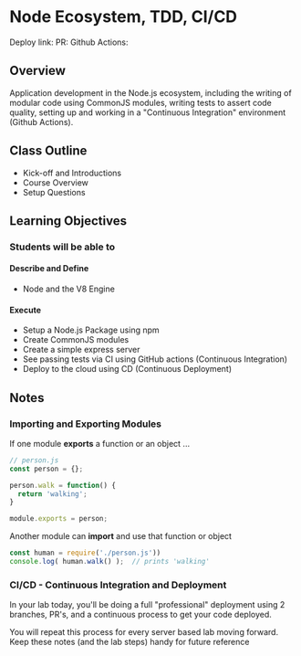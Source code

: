 # Node Ecosystem, TDD, CI/CD

Deploy link:
PR:
Github Actions:

## Overview

Application development in the Node.js ecosystem, including the writing of modular code using CommonJS modules, writing tests to assert code quality, setting up and working in a "Continuous Integration"  environment (Github Actions).

## Class Outline

- Kick-off and Introductions
- Course Overview
- Setup Questions

## Learning Objectives

### Students will be able to

#### Describe and Define

- Node and the V8 Engine

#### Execute

- Setup a Node.js Package using npm
- Create CommonJS modules
- Create a simple express server
- See passing tests via CI using GitHub actions (Continuous Integration)
- Deploy to the cloud using CD (Continuous Deployment)

## Notes

### Importing and Exporting Modules

If one module **exports** a function or an object ...

```javascript
// person.js
const person = {};

person.walk = function() {
  return 'walking';
}

module.exports = person;
```

Another module can **import** and use that function or object

```javascript
const human = require('./person.js'))
console.log( human.walk() );  // prints 'walking'
```

### CI/CD - Continuous Integration and Deployment

In your lab today, you'll be doing a full "professional" deployment using 2 branches, PR's, and a continuous process to get your code deployed.

You will repeat this process for every server based lab moving forward. Keep these notes (and the lab steps) handy for future reference